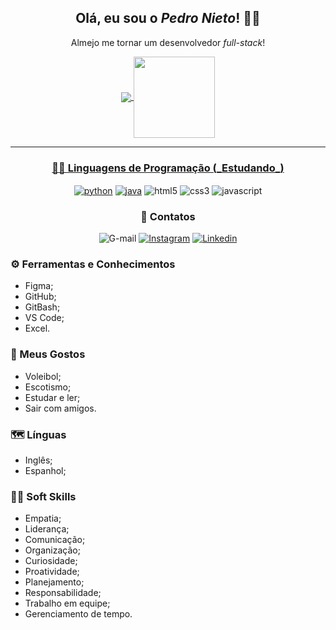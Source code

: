 <h2 align="center"> Olá, eu sou o <i>Pedro Nieto</i>! 👋🏼 </h2>
<p align="center"> Almejo me tornar um desenvolvedor <i>full-stack</i>! </p>

<div align="center">
  <a href="https://github.com/rafaballerini">
  <img align="center" src="https://github-readme-stats.vercel.app/api?username=Pedroo-Nietoo&show_icons=true&theme=tokyonight&include_all_commits=true&count_private=true"/>
  <img align="center" height="130em" src="https://github-readme-stats.vercel.app/api/top-langs/?username=Pedroo-Nietoo&layout=compact&langs_count=7&theme=tokyonight"/>
</div>
<hr>

<h3 align="center"> 👨‍💻 Linguagens de Programação (_Estudando_) </h3>
<div align="center" style="display: inline_block">
<a href="https://www.python.org/"><img align="center" alt="python" src="https://img.shields.io/badge/Python-3776AB?style=for-the-badge&logo=python&logoColor=white"/></a>
<a href="https://www.java.com/pt-BR/"><img align="center" alt="java" src="https://img.shields.io/badge/Java-ED8B00?style=for-the-badge&logo=java&logoColor=white"/></a>
<img align="center" alt="html5" src="https://img.shields.io/badge/HTML5-E34F26?style=for-the-badge&logo=html5&logoColor=white"/>
<img align="center" alt="css3" src="https://img.shields.io/badge/CSS3-1572B6?style=for-the-badge&logo=css3&logoColor=white"/>
<img align="center" alt="javascript" src="https://img.shields.io/badge/JavaScript-F7DF1E?style=for-the-badge&logo=javascript&logoColor=black"/> </div>

<h3 align="center"> 📧 Contatos </h3>
<div align="center">

![G-mail](https://img.shields.io/badge/Gmail-D14836?style=for-the-badge&logo=gmail&logoColor=white)
[![Instagram](https://img.shields.io/badge/Instagram-E4405F?style=for-the-badge&logo=instagram&logoColor=white)](https://www.instagram.com/pedroonietoo/)
[![Linkedin](https://img.shields.io/badge/LinkedIn-0077B5?style=for-the-badge&logo=linkedin&logoColor=white)](https://www.linkedin.com/in/pedro-nieto-645299235/)
</div>

### ⚙ Ferramentas e Conhecimentos
- Figma;
- GitHub;
- GitBash;
- VS Code; 
- Excel.

### 👀 Meus Gostos
- Voleibol;
- Escotismo;
- Estudar e ler;
- Sair com amigos.

### 🗺 Línguas
- Inglês;
- Espanhol;

### 🤝🏼 Soft Skills
- Empatia;
- Liderança;
- Comunicação;
- Organização;
- Curiosidade;
- Proatividade;
- Planejamento;
- Responsabilidade;
- Trabalho em equipe;
- Gerenciamento de tempo.
  
  
